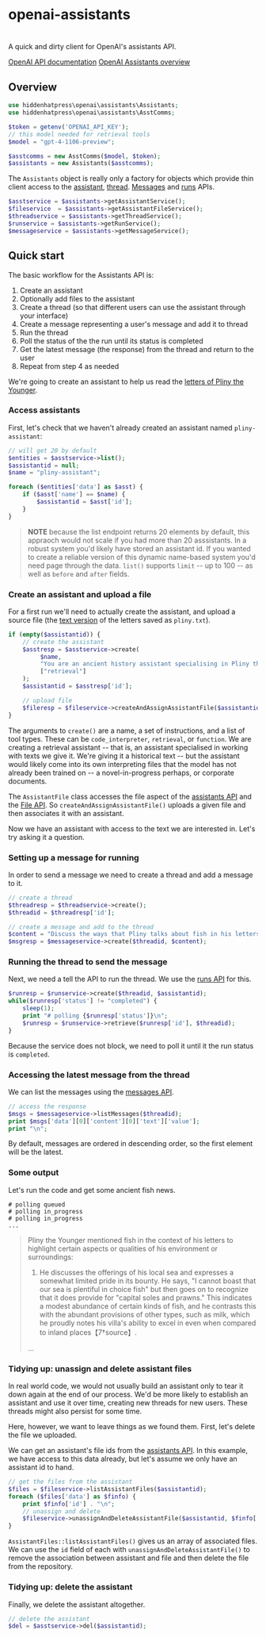 # openai-assistants
#
A quick and dirty client for OpenAI's assistants API.

[OpenAI API documentation](https://platform.openai.com/docs/api-reference/assistants)
[OpenAI Assistants overview](https://platform.openai.com/docs/assistants/overview)

## Overview

```php
use hiddenhatpress\openai\assistants\Assistants;
use hiddenhatpress\openai\assistants\AsstComms;

$token = getenv('OPENAI_API_KEY');
// this model needed for retrieval tools
$model = "gpt-4-1106-preview";

$asstcomms = new AsstComms($model, $token);
$assistants = new Assistants($asstcomms);
```

The `Assistants` object is really only a factory for objects which provide thin client access to the [assistant](https://platform.openai.com/docs/api-reference/assistants), [thread](https://platform.openai.com/docs/api-reference/threads). [Messages](https://platform.openai.com/docs/api-reference/messages) and [runs](https://platform.openai.com/docs/api-reference/runs) APIs.

```php
$asstservice = $assistants->getAssistantService();
$fileservice  = $assistants->getAssistantFileService();
$threadservice = $assistants->getThreadService();
$runservice = $assistants->getRunService();
$messageservice = $assistants->getMessageService();
```

## Quick start
The basic workflow for the Assistants API is:

1. Create an assistant
2. Optionally add files to the assistant
3. Create a thread (so that different users can use the assistant through your interface)
4. Create a message representing a user's message and add it to thread
5. Run the thread
6. Poll the status of the the run until its status is completed
7. Get the latest message (the response) from the thread and return to the user
8. Repeat from step 4 as needed

We're going to create an assistant to help us read the [letters of Pliny the Younger](https://www.gutenberg.org/ebooks/2811).

### Access assistants

First, let's check that we haven't already created an assistant named `pliny-assistant`:

```php
// will get 20 by default
$entities = $asstservice->list();
$assistantid = null;
$name = "pliny-assistant";

foreach ($entities['data'] as $asst) {
    if ($asst['name'] == $name) {
        $assistantid = $asst['id'];
    }
}
```

> **NOTE** because the list endpoint returns 20 elements by default, this appraoch would not scale if you had more than 20 asssistants. In a robust system you'd likely have stored an assistant id. If you wanted to create a reliable version of this dynamic name-based system you'd need page through the data. `list()` supports `limit` -- up to 100 -- as well as `before` and `after` fields.

### Create an assistant and upload a file

For a first run we'll need to actually create the assistant, and upload a source file (the [text version](https://www.gutenberg.org/ebooks/2811.txt.utf-8) of the letters saved as `pliny.txt`).

```php
if (empty($assistantid)) {
    // create the assistant
    $asstresp = $asstservice->create(
         $name,
         "You are an ancient history assistant specialising in Pliny the Younger",
         ["retrieval"] 
    );
    $assistantid = $asstresp['id'];

    // upload file
    $fileresp = $fileservice->createAndAssignAssistantFile($assistantid, "pliny.txt" );
}
```

The arguments to `create()` are a name, a set of instructions, and a list of tool types. These can be `code_interpreter`, `retrieval`, or `function`. We are creating a retrieval assistant -- that is, an assistant specialised in working with texts we give it. We're giving it a historical text -- but the assistant would likely come into its own interpreting files that the model has not already been trained on -- a novel-in-progress perhaps, or corporate documents.

The `AssistantFile` class accesses the file aspect of the [assistants API](https://platform.openai.com/docs/api-reference/assistants) and the [File API](https://platform.openai.com/docs/api-reference/files). So `createAndAssignAssistantFile()` uploads a given file and then associates it with an assistant.

Now we have an assistant with access to the text we are interested in. Let's try asking it a question.

### Setting up a message for running
In order to send a message we need to create a thread and add a message to it.

```php
// create a thread
$threadresp = $threadservice->create();   
$threadid = $threadresp['id'];

// create a message and add to the thread
$content = "Discuss the ways that Pliny talks about fish in his letters.";
$msgresp = $messageservice->create($threadid, $content);
```

### Running the thread to send the message 
Next, we need a tell the API to run the thread. We use the [runs API](https://platform.openai.com/docs/api-reference/runs) for this.

```php
$runresp = $runservice->create($threadid, $assistantid);
while($runresp['status'] != "completed") {
    sleep(1);
    print "# polling {$runresp['status']}\n";
    $runresp = $runservice->retrieve($runresp['id'], $threadid);
}
```

Because the service does not block, we need to poll it until it the run status is `completed`.

### Accessing the latest message from the thread
We can list the messages using the [messages API](https://platform.openai.com/docs/api-reference/messages).

```php
// access the response
$msgs = $messageservice->listMessages($threadid);
print $msgs['data'][0]['content'][0]['text']['value'];
print "\n";
```

By default, messages are ordered in descending order, so the first element will be the latest.

### Some output

Let's run the code and get some ancient fish news.

```
# polling queued
# polling in_progress
# polling in_progress
...
```
> Pliny the Younger mentioned fish in the context of his letters to highlight certain aspects or qualities of his environment or surroundings:
>
>1. He discusses the offerings of his local sea and expresses a somewhat limited pride in its bounty. He says, "I cannot boast that our sea is plentiful in choice fish" but then goes on to recognize that it does provide for "capital soles and prawns." This indicates a modest abundance of certain kinds of fish, and he contrasts this with the abundant provisions of other types, such as milk, which he proudly notes his villa's ability to excel in even when compared to inland places【7†source】.
>
>...

### Tidying up: unassign and delete assistant files
In real world code, we would not usually build an assistant only to tear it down again at the end of our process. We'd be more likely to establish an assistant and use it over time, creating new threads for new users. These threads might also persist for some time.

Here, however, we want to leave things as we found them. First, let's delete the file we uploaded.

We can get an assistant's file ids from the [assistants API](https://platform.openai.com/docs/api-reference/assistants). In this example, we have access to this data already, but let's assume we only have an assistant id to hand.

```php
// get the files from the assistant
$files = $fileservice->listAssistantFiles($assistantid);
foreach ($files['data'] as $finfo) {
    print $finfo['id'] . "\n";
    // unassign and delete
    $fileservice->unassignAndDeleteAssistantFile($assistantid, $finfo['id']);
}
```
`AssistantFiles::listAssistantFiles()` gives us an array of associated files. We can use the `id` field of each with `unassignAndDeleteAssistantFile()` to remove the association between assistant and file and then delete the file from the repository.

### Tidying up: delete the assistant
Finally, we delete the assistant altogether.

```php
// delete the assistant
$del = $asstservice->del($assistantid);
```
